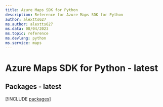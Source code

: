 ```yaml
---
title: Azure Maps SDK for Python
description: Reference for Azure Maps SDK for Python
author: alextts627
ms.author: alextts627
ms.data: 08/04/2023
ms.topic: reference
ms.devlang: python
ms.service: maps
---
```

# Azure Maps SDK for Python - latest
## Packages - latest
[!INCLUDE [packages](maps-index.md)]